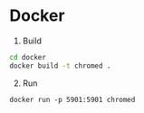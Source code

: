 # Docker

1. Build

```sh
cd docker
docker build -t chromed .
```

2. Run

```
docker run -p 5901:5901 chromed
```
